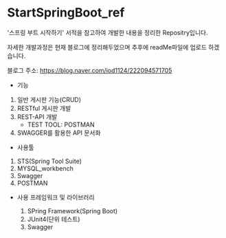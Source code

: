 # StartSpringBoot_ref
'스프링 부트 시작하기' 서적을 참고하여 개발한 내용을 정리한 Repositry입니다.

자세한 개발과정은 현재 블로그에 정리해두었으며 추후에 readMe파일에 업로드 하겠습니다. 

블로그 주소: https://blog.naver.com/iod1124/222094571705

* 기능

 1. 일반 게시판 기능(CRUD)
 2. RESTful 게시판 개발 
 3. REST-API 개발
    - TEST TOOL: POSTMAN 
 4. SWAGGER를 활용한 API 문서화 
 

*  사용툴 

  1. STS(Spring Tool Suite)
  2. MYSQL_workbench
  3. Swagger
  4. POSTMAN 
  
* 사용 프레임워크 및 라이브러리 

  1. SPring Framework(Spring Boot)
  2. JUnit4(단위 테스트)
  3. Swagger 
 
